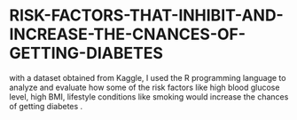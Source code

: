 # RISK-FACTORS-THAT-INHIBIT-AND-INCREASE-THE-CNANCES-OF-GETTING-DIABETES
with a dataset obtained from Kaggle, I used the R programming language to analyze and evaluate how some of the risk factors like high blood glucose level, high BMI, lifestyle conditions like smoking would increase the chances of getting diabetes .
